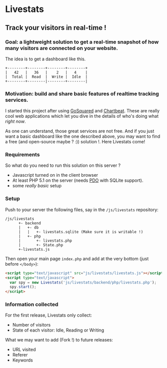 # Livestats
## Track your visitors in real-time !

### Goal: a lightweight solution to get a real-time snapshot of how many visitors are connected on your website.

The idea is to get a dashboard like this.

```
+--------+--------+--------+--------+
|   42   |   36   |    2   |   4    |
|  Total |  Read  |  Write |  Idle  |
+--------+--------|--------+--------|
```
### Motivation: build and share basic features of realtime tracking services.

I started this project after using 
[GoSquared](http://www.gosquared.com/) and [Chartbeat](http://www.chartbeat.com/).
These are really cool web applications which let you dive in the details of
who's doing what _right now_.

As one can understand, those great services are not free. And if you just
want a basic dashboard like the one described above, you may want to find
a free (and open-source maybe ? :)) solution !. Here Livestats come!

### Requirements

So what do you need to run this solution on this server ?

* Javascript turned on in the client browser
* At least PHP 5.1 on the server (needs [PDO](http://www.php.net/manual/ref.pdo-sqlite.php) with SQLite support).
* some _really basic_ setup

### Setup

Push to your server the following files, say in the ```/js/livestats``` repository:

```
/js/livestats
      +- backend
      |   +- db
      |   |   +- livestats.sqlite (Make sure it is writable !)
      |   +- php
      |       +- livestats.php
      |       +- State.php
      +-livestats.js
```

Then open your main page ```index.php``` and add at the very bottom (just before ```</body>```):

```html
<script type="text/javascript" src="js/livestats/livestats.js"></script>
<script type="text/javascript">
  var spy = new Livestats('js/livestats/backend/php/livestats.php');
  spy.start();
</script>
```

### Information collected

For the first release, Livestats only collect:

* Number of visitors
* State of each visitor: Idle, Reading or Writing

What we may want to add (Fork !) to future releases:

* URL visited
* Referer
* Keywords